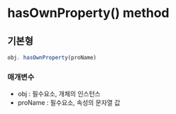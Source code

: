 hasOwnProperty() method
====

## 기본형
```javascript
obj. hasOwnProperty(proName)
```

### 매개변수
* obj : 필수요소, 개체의 인스턴스
* proName : 필수요소, 속성의 문자열 값